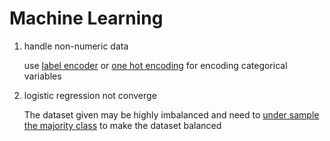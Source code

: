# Machine Learning
1. handle non-numeric data
   
   use [label encoder](https://scikit-learn.org/stable/modules/generated/sklearn.preprocessing.LabelEncoder.html) or [one hot encoding](https://scikit-learn.org/stable/modules/generated/sklearn.preprocessing.OneHotEncoder.html) for encoding categorical variables

2. logistic regression not converge

    The dataset given may be highly imbalanced and need to [under sample the majority class](https://imbalanced-learn.org/stable/references/generated/imblearn.under_sampling.RandomUnderSampler.html) to make the dataset balanced
